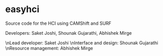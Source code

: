 easyhci
=======

Source code for the HCI using CAMShift and SURF

Developers: Saket Joshi, Shounak Gujarathi, Abhishek Mirge

\nLead developer: Saket Joshi
\nInterface and design: Shounak Gujarathi
\nResource management: Abhishek Mirge
